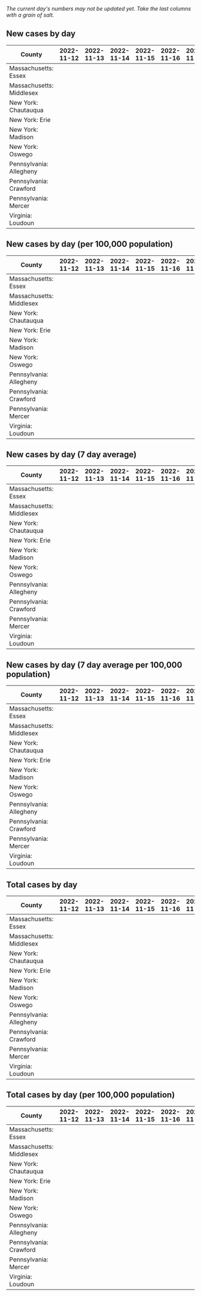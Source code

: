 _The current day's numbers may not be updated yet. Take the last columns with a grain of salt._
## New cases by day

| County | 2022-11-12 | 2022-11-13 | 2022-11-14 | 2022-11-15 | 2022-11-16 | 2022-11-17 | 2022-11-18 |
| --- | --- | --- | --- | --- | --- | --- | --- |
| Massachusetts: Essex |  |  |  |  |  |  |  |
| Massachusetts: Middlesex |  |  |  |  |  |  |  |
| New York: Chautauqua |  |  |  |  |  |  |  |
| New York: Erie |  |  |  |  |  |  |  |
| New York: Madison |  |  |  |  |  |  |  |
| New York: Oswego |  |  |  |  |  |  |  |
| Pennsylvania: Allegheny |  |  |  |  |  |  |  |
| Pennsylvania: Crawford |  |  |  |  |  |  |  |
| Pennsylvania: Mercer |  |  |  |  |  |  |  |
| Virginia: Loudoun |  |  |  |  |  |  |  |

## New cases by day (per 100,000 population)

| County | 2022-11-12 | 2022-11-13 | 2022-11-14 | 2022-11-15 | 2022-11-16 | 2022-11-17 | 2022-11-18 |
| --- | --- | --- | --- | --- | --- | --- | --- |
| Massachusetts: Essex |  |  |  |  |  |  |  |
| Massachusetts: Middlesex |  |  |  |  |  |  |  |
| New York: Chautauqua |  |  |  |  |  |  |  |
| New York: Erie |  |  |  |  |  |  |  |
| New York: Madison |  |  |  |  |  |  |  |
| New York: Oswego |  |  |  |  |  |  |  |
| Pennsylvania: Allegheny |  |  |  |  |  |  |  |
| Pennsylvania: Crawford |  |  |  |  |  |  |  |
| Pennsylvania: Mercer |  |  |  |  |  |  |  |
| Virginia: Loudoun |  |  |  |  |  |  |  |

## New cases by day (7 day average)

| County | 2022-11-12 | 2022-11-13 | 2022-11-14 | 2022-11-15 | 2022-11-16 | 2022-11-17 | 2022-11-18 |
| --- | --- | --- | --- | --- | --- | --- | --- |
| Massachusetts: Essex |  |  |  |  |  |  |  |
| Massachusetts: Middlesex |  |  |  |  |  |  |  |
| New York: Chautauqua |  |  |  |  |  |  |  |
| New York: Erie |  |  |  |  |  |  |  |
| New York: Madison |  |  |  |  |  |  |  |
| New York: Oswego |  |  |  |  |  |  |  |
| Pennsylvania: Allegheny |  |  |  |  |  |  |  |
| Pennsylvania: Crawford |  |  |  |  |  |  |  |
| Pennsylvania: Mercer |  |  |  |  |  |  |  |
| Virginia: Loudoun |  |  |  |  |  |  |  |

## New cases by day (7 day average per 100,000 population)

| County | 2022-11-12 | 2022-11-13 | 2022-11-14 | 2022-11-15 | 2022-11-16 | 2022-11-17 | 2022-11-18 |
| --- | --- | --- | --- | --- | --- | --- | --- |
| Massachusetts: Essex |  |  |  |  |  |  |  |
| Massachusetts: Middlesex |  |  |  |  |  |  |  |
| New York: Chautauqua |  |  |  |  |  |  |  |
| New York: Erie |  |  |  |  |  |  |  |
| New York: Madison |  |  |  |  |  |  |  |
| New York: Oswego |  |  |  |  |  |  |  |
| Pennsylvania: Allegheny |  |  |  |  |  |  |  |
| Pennsylvania: Crawford |  |  |  |  |  |  |  |
| Pennsylvania: Mercer |  |  |  |  |  |  |  |
| Virginia: Loudoun |  |  |  |  |  |  |  |

## Total cases by day

| County | 2022-11-12 | 2022-11-13 | 2022-11-14 | 2022-11-15 | 2022-11-16 | 2022-11-17 | 2022-11-18 |
| --- | --- | --- | --- | --- | --- | --- | --- |
| Massachusetts: Essex |  |  |  |  |  |  | 244403 |
| Massachusetts: Middlesex |  |  |  |  |  |  | 415774 |
| New York: Chautauqua |  |  |  |  |  |  | 28363 |
| New York: Erie |  |  |  |  |  |  | 258822 |
| New York: Madison |  |  |  |  |  |  | 16218 |
| New York: Oswego |  |  |  |  |  |  | 33196 |
| Pennsylvania: Allegheny |  |  |  |  |  |  | 325334 |
| Pennsylvania: Crawford |  |  |  |  |  |  | 23723 |
| Pennsylvania: Mercer |  |  |  |  |  |  | 27157 |
| Virginia: Loudoun |  |  |  |  |  |  | 90918 |

## Total cases by day (per 100,000 population)

| County | 2022-11-12 | 2022-11-13 | 2022-11-14 | 2022-11-15 | 2022-11-16 | 2022-11-17 | 2022-11-18 |
| --- | --- | --- | --- | --- | --- | --- | --- |
| Massachusetts: Essex |  |  |  |  |  |  | 30975.0 |
| Massachusetts: Middlesex |  |  |  |  |  |  | 25797.2 |
| New York: Chautauqua |  |  |  |  |  |  | 22350.1 |
| New York: Erie |  |  |  |  |  |  | 28172.6 |
| New York: Madison |  |  |  |  |  |  | 22861.3 |
| New York: Oswego |  |  |  |  |  |  | 27185.5 |
| Pennsylvania: Allegheny |  |  |  |  |  |  | 26753.5 |
| Pennsylvania: Crawford |  |  |  |  |  |  | 28031.8 |
| Pennsylvania: Mercer |  |  |  |  |  |  | 24818.1 |
| Virginia: Loudoun |  |  |  |  |  |  | 21985.4 |
